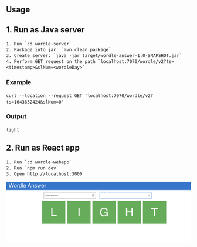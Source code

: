 ## Usage

## 1. Run as Java server
```
1. Run `cd wordle-server`
2. Package into jar: `mvn clean package`
3. Create server: `java -jar target/wordle-answer-1.0-SNAPSHOT.jar`
4. Perform GET request on the path `localhost:7070/wordle/v2?ts=<timestamp>&slNum=<wordleDay>`
```

### Example

`curl --location --request GET 'localhost:7070/wordle/v2?ts=1643632424&slNum=0'`

### Output

`light`

## 2. Run as React app
```
1. Run `cd wordle-webapp`
2. Run `npm run dev`
3. Open http://localhost:3000
```

![alt text](./wordle-webapp/resources/wordle-demo.png)


